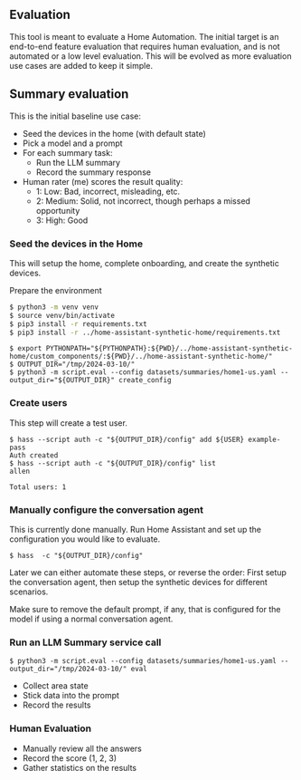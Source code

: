 ## Evaluation

This tool is meant to evaluate a Home Automation. The initial target is an
end-to-end feature evaluation that requires human evaluation, and is not
automated or a low level evaluation. This will be evolved as more evaluation
use cases are added to keep it simple.

## Summary evaluation

This is the initial baseline use case:

- Seed the devices in the home (with default state)
- Pick a model and a prompt
- For each summary task:
  - Run the LLM summary
  - Record the summary response
- Human rater (me) scores the result quality:
  - 1: Low: Bad, incorrect, misleading, etc.
  - 2: Medium: Solid, not incorrect, though perhaps a missed opportunity
  - 3: High: Good


### Seed the devices in the Home

This will setup the home, complete onboarding, and create the synthetic devices.

Prepare the environment
```bash
$ python3 -m venv venv
$ source venv/bin/activate
$ pip3 install -r requirements.txt
$ pip3 install -r ../home-assistant-synthetic-home/requirements.txt
```

```
$ export PYTHONPATH="${PYTHONPATH}:${PWD}/../home-assistant-synthetic-home/custom_components/:${PWD}/../home-assistant-synthetic-home/"
$ OUTPUT_DIR="/tmp/2024-03-10/"
$ python3 -m script.eval --config datasets/summaries/home1-us.yaml --output_dir="${OUTPUT_DIR}" create_config
```

### Create users

This step will create a test user.
```
$ hass --script auth -c "${OUTPUT_DIR}/config" add ${USER} example-pass
Auth created
$ hass --script auth -c "${OUTPUT_DIR}/config" list
allen

Total users: 1
```

### Manually configure the conversation agent

This is currently done manually. Run Home Assistant and set up the configuration
you would like to evaluate.
```
$ hass  -c "${OUTPUT_DIR}/config"
```

Later we can either automate these steps, or reverse the order: First setup the
conversation agent, then setup the synthetic devices for different scenarios.

Make sure to remove the default prompt, if any, that is configured for the model if
using a normal conversation agent.

### Run an LLM Summary service call

```
$ python3 -m script.eval --config datasets/summaries/home1-us.yaml --output_dir="/tmp/2024-03-10/" eval
```

- Collect area state
- Stick data into the prompt
- Record the results

### Human Evaluation

- Manually review all the answers
- Record the score (1, 2, 3)
- Gather statistics on the results
